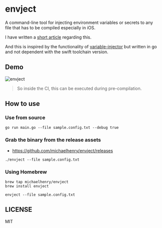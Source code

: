 # envject

A command-line tool for injecting environment variables or secrets to any file that has to be compiled especially in iOS.

I have written a [short article](https://www.iamkel.net/posts/6-ios-secrets-handling) regarding this.

And this is inspired by the functionality of [variable-injector](https://github.com/LucianoPAlmeida/variable-injector) but written in go and not dependent with the swift toolchain version.

## Demo

![envject](https://user-images.githubusercontent.com/717992/222741865-e8c51ba1-3660-4c07-a02f-8a630b5a577d.gif)

> So inside the CI, this can be executed during pre-compilation.

## How to use

### Use from source

```shell
go run main.go --file sample.config.txt --debug true
```

### Grab the binary from the release assets

- https://github.com/michaelhenry/envject/releases

```shell
./envject --file sample.config.txt
```

### Using Homebrew

```shell
brew tap michaelhenry/envject
brew install envject
```

```shell
envject --file sample.config.txt
```


## LICENSE

MIT
